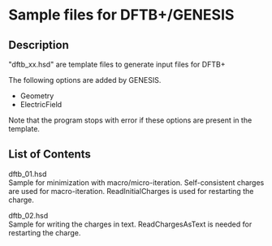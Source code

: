 # Sample files for DFTB+/GENESIS

## Description
"dftb_xx.hsd" are template files to generate input files for DFTB+

The following options are added by GENESIS.

- Geometry
- ElectricField

Note that the program stops with error if these options are 
present in the template.

## List of Contents
dftb_01.hsd  
  Sample for minimization with macro/micro-iteration. Self-consistent
  charges are used for macro-iteration. ReadInitialCharges is used 
  for restarting the charge.

dftb_02.hsd  
  Sample for writing the charges in text. ReadChargesAsText is
  needed for restarting the charge.
